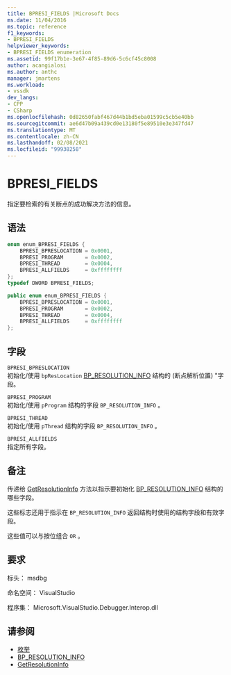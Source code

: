 ```yaml
---
title: BPRESI_FIELDS |Microsoft Docs
ms.date: 11/04/2016
ms.topic: reference
f1_keywords:
- BPRESI_FIELDS
helpviewer_keywords:
- BPRESI_FIELDS enumeration
ms.assetid: 99f17b1e-3e67-4f85-89d6-5c6cf45c8008
author: acangialosi
ms.author: anthc
manager: jmartens
ms.workload:
- vssdk
dev_langs:
- CPP
- CSharp
ms.openlocfilehash: 0d82650fabf467d44b1bd5eba01599c5cb5e40bb
ms.sourcegitcommit: ae6d47b09a439cd0e13180f5e89510e3e347fd47
ms.translationtype: MT
ms.contentlocale: zh-CN
ms.lasthandoff: 02/08/2021
ms.locfileid: "99938258"
---
```

# <a name="bpresi_fields"></a>BPRESI_FIELDS
指定要检索的有关断点的成功解决方法的信息。

## <a name="syntax"></a>语法

```cpp
enum enum_BPRESI_FIELDS {
    BPRESI_BPRESLOCATION = 0x0001,
    BPRESI_PROGRAM       = 0x0002,
    BPRESI_THREAD        = 0x0004,
    BPRESI_ALLFIELDS     = 0xffffffff
};
typedef DWORD BPRESI_FIELDS;
```

```csharp
public enum enum_BPRESI_FIELDS {
    BPRESI_BPRESLOCATION = 0x0001,
    BPRESI_PROGRAM       = 0x0002,
    BPRESI_THREAD        = 0x0004,
    BPRESI_ALLFIELDS     = 0xffffffff
};
```

## <a name="fields"></a>字段
`BPRESI_BPRESLOCATION`\
初始化/使用 `bpResLocation` [BP_RESOLUTION_INFO](../../../extensibility/debugger/reference/bp-resolution-info.md) 结构的 (断点解析位置) "字段。

`BPRESI_PROGRAM`\
初始化/使用 `pProgram` 结构的字段 `BP_RESOLUTION_INFO` 。

`BPRESI_THREAD`\
初始化/使用 `pThread` 结构的字段 `BP_RESOLUTION_INFO` 。

`BPRESI_ALLFIELDS`\
指定所有字段。

## <a name="remarks"></a>备注
传递给 [GetResolutionInfo](../../../extensibility/debugger/reference/idebugbreakpointresolution2-getresolutioninfo.md) 方法以指示要初始化 [BP_RESOLUTION_INFO](../../../extensibility/debugger/reference/bp-resolution-info.md) 结构的哪些字段。

这些标志还用于指示在 `BP_RESOLUTION_INFO` 返回结构时使用的结构字段和有效字段。

这些值可以与按位组合 `OR` 。

## <a name="requirements"></a>要求
标头： msdbg

命名空间： VisualStudio

程序集： Microsoft.VisualStudio.Debugger.Interop.dll

## <a name="see-also"></a>请参阅
- [枚举](../../../extensibility/debugger/reference/enumerations-visual-studio-debugging.md)
- [BP_RESOLUTION_INFO](../../../extensibility/debugger/reference/bp-resolution-info.md)
- [GetResolutionInfo](../../../extensibility/debugger/reference/idebugbreakpointresolution2-getresolutioninfo.md)
